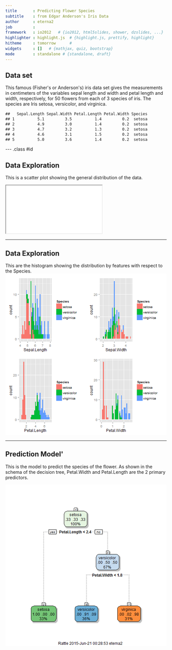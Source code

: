 ```yaml
---
title       : Predicting Flower Species
subtitle    : from Edgar Anderson's Iris Data
author      : eterna2
job         : 
framework   : io2012   # {io2012, html5slides, shower, dzslides, ...}
highlighter : highlight.js  # {highlight.js, prettify, highlight}
hitheme     : tomorrow      # 
widgets     : []   # {mathjax, quiz, bootstrap}
mode        : standalone # {standalone, draft}
---
```


## Data set

This famous (Fisher's or Anderson's) iris data set gives the measurements in centimeters of the variables sepal length and width and petal length and width, respectively, for 50 flowers from each of 3 species of iris. The species are Iris setosa, versicolor, and virginica.

```
##   Sepal.Length Sepal.Width Petal.Length Petal.Width Species
## 1          5.1         3.5          1.4         0.2  setosa
## 2          4.9         3.0          1.4         0.2  setosa
## 3          4.7         3.2          1.3         0.2  setosa
## 4          4.6         3.1          1.5         0.2  setosa
## 5          5.0         3.6          1.4         0.2  setosa
```

--- .class #id 
## Data Exploration
This is a scatter plot showing the general distribution of the data.

<iframe src=chart1.html seamless></iframe>

--- 

## Data Exploration
This are the histogram showing the distribution by features with respect to the Species.
![plot of chunk unnamed-chunk-4](assets/fig/unnamed-chunk-4-1.png) 

--- 
## Prediction Model'
This is the model to predict the species of the flower. As shown in the schema of the decision tree, Petal.Width and Petal.Length are the 2 primary predictors.


![plot of chunk unnamed-chunk-6](assets/fig/unnamed-chunk-6-1.png) 


